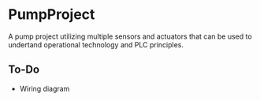 # PumpProject
A pump project utilizing multiple sensors and actuators that can be used to undertand operational technology and PLC principles.

## To-Do
- Wiring diagram
